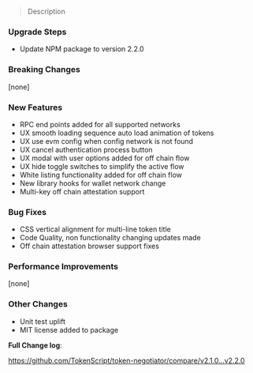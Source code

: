 > Description

### Upgrade Steps

* Update NPM package to version 2.2.0

### Breaking Changes

[none]

### New Features

* RPC end points added for all supported networks
* UX smooth loading sequence auto load animation of tokens  
* UX use evm config when config network is not found
* UX cancel authentication process button
* UX modal with user options added for off chain flow
* UX hide toggle switches to simplify the active flow
* White listing functionality added for off chain flow
* New library hooks for wallet network change
* Multi-key off chain attestation support

### Bug Fixes

* CSS vertical alignment for multi-line token title
* Code Quality, non functionality changing updates made
* Off chain attestation browser support fixes

### Performance Improvements

[none]
 
### Other Changes

* Unit test uplift
* MIT license added to package

**Full Change log**: 

https://github.com/TokenScript/token-negotiator/compare/v2.1.0...v2.2.0
